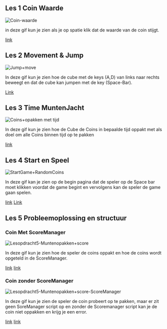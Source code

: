 ## Les 1 Coin Waarde
![Coin-waarde](https://github.com/user-attachments/assets/61dfdfe0-d5cb-4199-984f-c42abd13a202)

in deze gif kun je zien als je op spatie klik dat de waarde van de coin stijgt.

[link](Assets/Scripts/NewBehaviourScript)
## Les 2 Movement & Jump
![Jump+move](https://github.com/user-attachments/assets/3b83b839-af25-402c-830a-da6da7f46fcb)

In deze gif kun je zien hoe de cube met de keys (A,D) van links naar rechts beweegt en dat de cube kan jumpen met de key (Space-Bar).

[Link](Assets/Scripts/PlayerControl)

## Les 3 Time MuntenJacht 
![Coins+opakken met tijd](https://github.com/user-attachments/assets/50251057-1693-4bf9-906e-6e347105af41)

In deze gif kun je zien hoe de Cube  de Coins in bepaalde tijd oppakt met als doel om alle Coins binnen tijd op te pakken 

[link](Assets/Scripts/GameManger)

## Les 4 Start en Speel
![StartGame+RandomCoins](https://github.com/user-attachments/assets/58a547a0-a041-4207-808e-b1992ab7a37f)

In deze gif kan je zien op de begin pagina dat de speler op de Space bar moet klikken voordat de game begint en vervolgens kan de speler de game gaan spelen.

[link](Assets/Scripts/CoinControl)
[Link](Assets/Scripts/SwitchScene)

## Les 5 Probleemoplossing en structuur
### Coin Met ScoreManager
![Lesopdracht5-Muntenopakken+score](https://github.com/user-attachments/assets/2fb43b4f-217e-42d8-a8ed-730df6ce5dbe)

In deze gif kun je zien hoe de speler de coins oppakt en hoe de coins wordt opgeteld in de ScoreManager.

[link](Assets/Scripts/PlayerMove)
[link](Assets/Scripts/ScoreManger)

### Coin zonder ScoreManager

![Lesopdracht5-Muntenopakken+score-ScoreManager](https://github.com/user-attachments/assets/5469017c-3f03-48b4-9a33-cd4757457b18)

In deze gif kun je zien de speler de coin probeert op te pakken, maar er zit geen SoreManager script op en zonder de Scoremanager script kan je de coin niet oppakken en krijg je een error.

[link](Assets/Scripts/PlayerMove)
[link](Assets/Scripts/ScoreManger)




